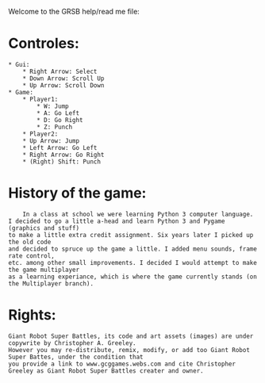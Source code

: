 Welcome to the GRSB help/read me file:
# Controles:
    * Gui:
        * Right Arrow: Select
        * Down Arrow: Scroll Up
        * Up Arrow: Scroll Down
    * Game:
        * Player1:
            * W: Jump
            * A: Go Left
            * D: Go Right
            * Z: Punch
        * Player2:
	    * Up Arrow: Jump
	    * Left Arrow: Go Left
	    * Right Arrow: Go Right
	    * (Right) Shift: Punch

# History of the game:
		In a class at school we were learning Python 3 computer language.
	I decided to go a little a-head and learn Python 3 and Pygame (graphics and stuff)
	to make a little extra credit assignment. Six years later I picked up the old code 
	and decided to spruce up the game a little. I added menu sounds, frame rate control, 
	etc. among other small improvements. I decided I would attempt to make the game multiplayer 
	as a learning experiance, which is where the game currently stands (on the Multiplayer branch).

# Rights:
	Giant Robot Super Battles, its code and art assets (images) are under copywrite by Christopher A. Greeley. 
	However you may re-distribute, remix, modify, or add too Giant Robot Super Battes, under the condition that 
	you provide a link to www.gcggames.webs.com and cite Christopher Greeley as Giant Robot Super Battles creater and owner.
